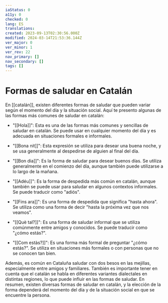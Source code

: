 ```yaml
---
iaStatus: 0
a11y: 0
checked: 0
lang: ES
translations: 
created: 2023-09-13T02:30:56.000Z
modified: 2024-03-14T21:53:36.144Z
ver_major: 0
ver_minor: 1
ver_rev: 22
nav_primary: []
nav_secondary: []
tags: []
---
```

# Formas de saludar en Catalán

En [[catalán]], existen diferentes formas de saludar que pueden variar según el momento del día y la situación social. Aquí te presento algunas de las formas más comunes de saludar en catalán:

-   "[[Hola]]": Esta es una de las formas más comunes y sencillas de saludar en catalán. Se puede usar en cualquier momento del día y es adecuada en situaciones formales e informales.
    
-   "[[Bona nit]]": Esta expresión se utiliza para desear una buena noche, y se usa generalmente al despedirse de alguien al final del día.
    
-   "[[Bon dia]]": Es la forma de saludar para desear buenos días. Se utiliza generalmente en el comienzo del día, aunque también puede utilizarse a lo largo de la mañana.
    
-   "[[Adéu]]": Es la forma de despedida más común en catalán, aunque también se puede usar para saludar en algunos contextos informales. Se puede traducir como "adiós".
    
-   "[[Fins ara]]": Es una forma de despedida que significa "hasta ahora". Se utiliza como una forma de decir "hasta la próxima vez que nos veamos".
    
-   "[[Què tal?]]": Es una forma de saludar informal que se utiliza comúnmente entre amigos y conocidos. Se puede traducir como "¿cómo estás?".
    
-   "[[Com estàs?]]": Es una forma más formal de preguntar "¿cómo estás?". Se utiliza en situaciones más formales o con personas que no se conocen tan bien.
    

Además, es común en Cataluña saludar con dos besos en las mejillas, especialmente entre amigos y familiares. También es importante tener en cuenta que el catalán se habla en diferentes variantes dialectales en distintas regiones, lo que puede influir en las formas de saludar. En resumen, existen diversas formas de saludar en catalán, y la elección de la forma dependerá del momento del día y de la situación social en que se encuentre la persona.